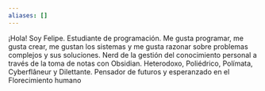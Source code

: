 ```yaml
---
aliases: []
---
```

¡Hola! Soy Felipe. Estudiante de programación.
Me gusta programar, me gusta crear, me gustan los sistemas y me gusta razonar sobre problemas complejos y sus soluciones. 
Nerd de la gestión del conocimiento personal a través de la toma de notas con Obsidian.
Heterodoxo, Poliédrico, Polímata, Cyberflâneur y Dilettante.
Pensador de futuros y esperanzado en el Florecimiento humano


